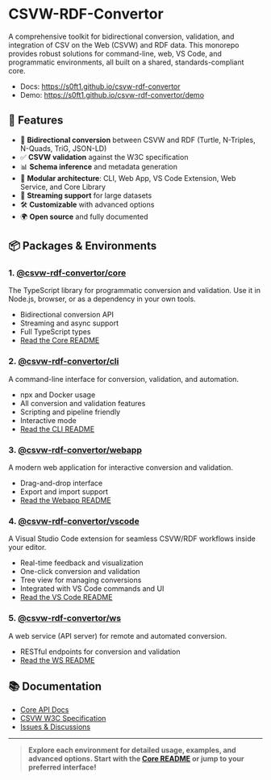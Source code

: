 # CSVW-RDF-Convertor

A comprehensive toolkit for bidirectional conversion, validation, and integration of CSV on the Web (CSVW) and RDF data. This monorepo provides robust solutions for command-line, web, VS Code, and programmatic environments, all built on a shared, standards-compliant core.

- Docs: <https://s0ft1.github.io/csvw-rdf-convertor>
- Demo: <https://s0ft1.github.io/csvw-rdf-convertor/demo>

## 🚀 Features

- 🔄 **Bidirectional conversion** between CSVW and RDF (Turtle, N-Triples, N-Quads, TriG, JSON-LD)
- ✅ **CSVW validation** against the W3C specification
- 📊 **Schema inference** and metadata generation
- 🧩 **Modular architecture**: CLI, Web App, VS Code Extension, Web Service, and Core Library
- 📝 **Streaming support** for large datasets
- 🛠️ **Customizable** with advanced options
- 🌍 **Open source** and fully documented

## 📦 Packages & Environments

### 1. [@csvw-rdf-convertor/core](./packages/core/README.md)

The TypeScript library for programmatic conversion and validation. Use it in Node.js, browser, or as a dependency in your own tools.

- Bidirectional conversion API
- Streaming and async support
- Full TypeScript types
- [Read the Core README](./packages/core/README.md)

### 2. [@csvw-rdf-convertor/cli](./packages/cli/README.md)

A command-line interface for conversion, validation, and automation.

- npx and Docker usage
- All conversion and validation features
- Scripting and pipeline friendly
- Interactive mode
- [Read the CLI README](./packages/cli/README.md)

### 3. [@csvw-rdf-convertor/webapp](./packages/webapp/README.md)

A modern web application for interactive conversion and validation.

- Drag-and-drop interface
- Export and import support
- [Read the Webapp README](./packages/webapp/README.md)

### 4. [@csvw-rdf-convertor/vscode](./packages/vscode/README.md)

A Visual Studio Code extension for seamless CSVW/RDF workflows inside your editor.

- Real-time feedback and visualization
- One-click conversion and validation
- Tree view for managing conversions
- Integrated with VS Code commands and UI
- [Read the VS Code README](./packages/vscode/README.md)

### 5. [@csvw-rdf-convertor/ws](./packages/ws/README.md)

A web service (API server) for remote and automated conversion.

- RESTful endpoints for conversion and validation
- [Read the WS README](./packages/ws/README.md)

## 📚 Documentation

- [Core API Docs](https://s0ft1.github.io/CSVW-RDF-convertor/)
- [CSVW W3C Specification](https://www.w3.org/TR/tabular-data-primer/)
- [Issues & Discussions](https://github.com/S0ft1/CSVW-RDF-convertor/issues)

---

> **Explore each environment for detailed usage, examples, and advanced options. Start with the [Core README](./packages/core/README.md) or jump to your preferred interface!**
